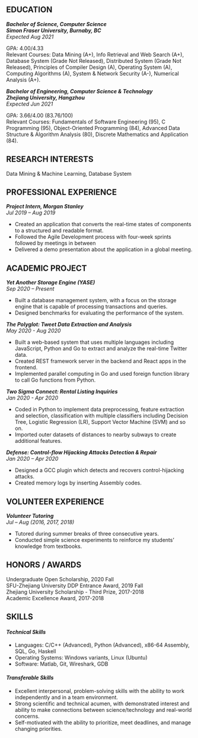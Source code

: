 ## EDUCATION
***Bachelor of Science, Computer Science***  
***Simon Fraser University, Burnaby, BC***  
*Expected Aug 2021*

GPA: 4.00/4.33   
Relevant Courses: Data Mining (A+), Info Retrieval and Web Search (A+), Database System (Grade Not Released), Distributed System (Grade Not Released), Principles of Compiler Design (A), Operating System (A), Computing Algorithms (A), System & Network Security (A-), Numerical Analysis (A+). 

***Bachelor of Engineering, Computer Science & Technology***  
***Zhejiang University, Hangzhou***  
*Expected Jun 2021*
 
GPA: 3.66/4.00 (83.76/100)   
Relevant Courses: Fundamentals of Software Engineering (95), C Programming (95), Object-Oriented Programming (84), Advanced Data Structure & Algorithm Analysis (80), Discrete Mathematics and Application (84).


## RESEARCH INTERESTS
Data Mining & Machine Learning, Database System

## PROFESSIONAL EXPERIENCE
***Project Intern, Morgan Stanley***  
*Jul 2019 – Aug 2019*
- Created an application that converts the real-time states of components to a structured and readable format.
- Followed the Agile Development process with four-week sprints followed by meetings in between
- Delivered a demo presentation about the application in a global meeting.

## ACADEMIC PROJECT
***Yet Another Storage Engine (YASE)***  
*Sep 2020 – Present*
- Built a database management system, with a focus on the storage engine that is capable of processing transactions and queries. 
- Designed benchmarks for evaluating the performance of the system.


***The Polyglot: Tweet Data Extraction and Analysis***  
*May 2020 - Aug 2020*
- Built a web-based system that uses multiple languages including JavaScript, Python and Go to extract and analyze the real-time Twitter data.
- Created REST framework server in the backend and React apps in the frontend.
-	Implemented parallel computing in Go and used foreign function library to call Go functions from Python.


***Two Sigma Connect: Rental Listing Inquiries***  
*Jan 2020 - Apr 2020*
- Coded in Python to implement data preprocessing, feature extraction and selection, classification with multiple classifiers including Decision Tree, Logistic Regression (LR), Support Vector Machine (SVM) and so on.
-	Imported outer datasets of distances to nearby subways to create additional features.


***Defense: Control-flow Hijacking Attacks Detection & Repair***  
*Jan 2020 – Apr 2020*
-	Designed a GCC plugin which detects and recovers control-hijacking attacks.
-	Created memory logs by inserting Assembly codes. 


## VOLUNTEER EXPERIENCE
***Volunteer Tutoring***  
*Jul – Aug (2016, 2017, 2018)*
-	Tutored during summer breaks of three consecutive years.
-	Conducted simple science experiments to reinforce my students’ knowledge from textbooks.

## HONORS / AWARDS
Undergraduate Open Scholarship, 2020 Fall  
SFU-Zhejiang University DDP Entrance Award, 2019 Fall   
Zhejiang University Scholarship - Third Prize, 2017-2018  
Academic Excellence Award, 2017-2018

## SKILLS
#### *Technical Skills*
-	Languages: C/C++ (Advanced), Python (Advanced), x86-64 Assembly, SQL, Go, Haskell 
-	Operating Systems: Windows variants, Linux (Ubuntu) 
-	Software: Matlab, Git, Wireshark, GDB


#### *Transferable Skills*
-	Excellent interpersonal, problem-solving skills with the ability to work independently and in a team environment.
-	Strong scientific and technical acumen, with demonstrated interest and ability to make connections between science/technology and real-world concerns.
-	Self-motivated with the ability to prioritize, meet deadlines, and manage changing priorities.



